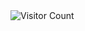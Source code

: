 <img src="https://hits.sh/LefteriosEleftheriou/lottery-site.svg?style=flat-square&label=visitors&color=blue" alt="Visitor Count">
